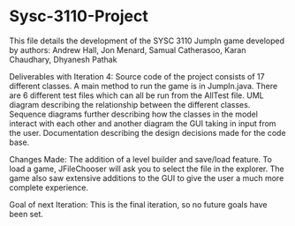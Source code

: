 # Sysc-3110-Project

This file details the development of the SYSC 3110 JumpIn game developed by authors: Andrew Hall, Jon Menard, Samual Catherasoo, Karan Chaudhary, Dhyanesh Pathak

Deliverables with Iteration 4:
Source code of the project consists of 17 different classes. A main method to run the game is in JumpIn.java.
There are 6 different test files which can all be run from the AllTest file.
UML diagram describing the relationship between the different classes.
Sequence diagrams further describing how the classes in the model interact with each other and another diagram the GUI taking in input from the user. 
Documentation describing the design decisions made for the code base.

Changes Made:
The addition of a level builder and save/load feature. To load a game, JFileChooser will ask you to select the file in the explorer. The game also saw extensive additions to the GUI to give the user a much more complete experience.

Goal of next Iteration:
This is the final iteration, so no future goals have been set.

